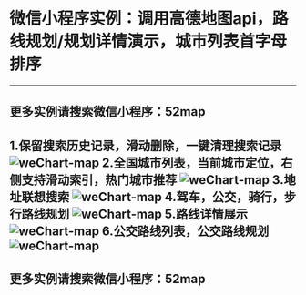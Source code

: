 # 微信小程序实例：调用高德地图api，路线规划/规划详情演示，城市列表首字母排序

------
更多实例请搜索微信小程序：52map
------
1.保留搜索历史记录，滑动删除，一键清理搜索记录
![weChart-map](https://raw.githubusercontent.com/749264345/weChat-map/master/images/IMG_2753.PNG)
2.全国城市列表，当前城市定位，右侧支持滑动索引，热门城市推荐
![weChart-map](https://raw.githubusercontent.com/749264345/weChat-map/master/images/IMG_2754.PNG)
3.地址联想搜索
![weChart-map](https://raw.githubusercontent.com/749264345/weChat-map/master/images/IMG_2755.PNG)
4.驾车，公交，骑行，步行路线规划
![weChart-map](https://raw.githubusercontent.com/749264345/weChat-map/master/images/IMG_2761.PNG)
5.路线详情展示
![weChart-map](https://raw.githubusercontent.com/749264345/weChat-map/master/images/IMG_2759.PNG)
6.公交路线列表，公交路线规划
![weChart-map](https://raw.githubusercontent.com/749264345/weChat-map/master/images/IMG_2762.PNG)
------
更多实例请搜索微信小程序：52map
------


